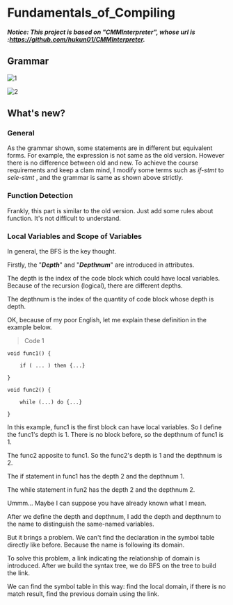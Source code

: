 # Fundamentals_of_Compiling

***Notice: This project is based on "CMMInterpreter", whose url is :https://github.com/hukun01/CMMInterpreter.*** 



## Grammar

![1](..\img\1.png)

![2](..\img\2.png)

## What's new?

### General

As the grammar shown, some statements are in different but equivalent forms. For example, the expression is not same as the old version. However there is no difference between old and new. To achieve the course requirements and keep a clam mind, I modify some terms such as *if-stmt*  to *sele-stmt* , and the grammar is same as shown above strictly.

### Function Detection

Frankly, this part is similar to the old version. Just add some rules about function. It's not difficult to understand.

### Local Variables and Scope of Variables

In general, the BFS is the key thought. 

Firstly, the "***Depth***" and "***Depthnum***" are introduced in attributes. 

The depth is the index of the code block which could have local variables.  Because of the recursion (logical), there are different depths. 

The depthnum is the index of the quantity of code block whose depth is depth.

OK, because of my poor English, let me explain these definition in the example below.

> Code 1

```
void func1() {

	if ( ... ) then {...}

}

void func2() {

	while (...) do {...}

}
```

In this example, func1 is the first block can have local variables. So I define the func1's depth is 1. There is no block before, so the depthnum of func1 is 1.

The func2 apposite to func1. So the func2's depth is 1 and the depthnum is 2.

The if statement in func1 has the depth 2 and the depthnum 1.

The while statement in fun2 has the depth 2 and the depthnum 2.

Ummm... Maybe I can suppose you have already known what I mean.



After we define the depth and depthnum, I add the depth and depthnum to the name to distinguish the same-named variables. 

But it brings a problem. We can't find the declaration in the symbol table directly like before. Because the name is following its domain. 

To solve this problem, a link indicating the relationship of domain is introduced. After we build the syntax tree, we do BFS on the tree to build the link. 

We can find the symbol table in this way: find the local domain, if there is no match result, find the previous domain using the link.